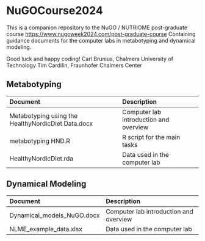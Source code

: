 # NuGOCourse2024

This is a companion repository to the NuGO / NUTRIOME post-graduate course 
https://www.nugoweek2024.com/post-graduate-course 
Containing guidance documents for the computer labs in metabotyping and dynamical modeling.

Good luck and happy coding!
Carl Brunius, Chalmers University of Technology
Tim Cardilin, Fraunhofer Chalmers Center

## Metabotyping
Document | Description
:------- | :----------
Metabotyping using the HealthyNordicDiet Data.docx | Computer lab introduction and overview
metabotyping HND.R | R script for the main tasks
HealthyNordicDiet.rda | Data used in the computer lab

## Dynamical Modeling
Document | Description
:------- | :----------
Dynamical_models_NuGO.docx | Computer lab introduction and overview
NLME_example_data.xlsx | Data used in the computer lab
